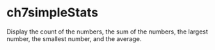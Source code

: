 # ch7simpleStats
 Display the count of the numbers, the sum of the numbers, the largest number, the smallest number, and the average.
